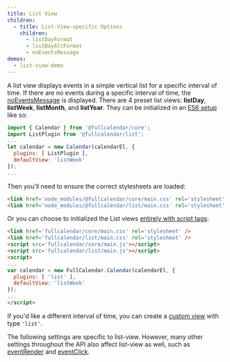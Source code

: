 ```yaml
---
title: List View
children:
  - title: List-View-specific Options
    children:
      - listDayFormat
      - listDayAltFormat
      - noEventsMessage
demos:
  - list-view-demo
---
```


A list view displays events in a simple vertical list for a specific interval of time. If there are no events during a specific interval of time, the [noEventsMessage](noEventsMessage) is displayed. There are 4 preset list views: **listDay**, **listWeek**, **listMonth**, and **listYear**. They can be initialized in an [ES6 setup](initialize-es6) like so:

```js
import { Calendar } from '@fullcalendar/core';
import ListPlugin from '@fullcalendar/list';
...
let calendar = new Calendar(calendarEl, {
  plugins: [ ListPlugin ],
  defaultView: 'listWeek'
});
...
```

Then you'll need to ensure the correct stylesheets are loaded:

```html
<link href='node_modules/@fullcalendar/core/main.css' rel='stylesheet' />
<link href='node_modules/@fullcalendar/list/main.css' rel='stylesheet' />
```

Or you can choose to initialized the List views [entirely with script tags](initialize-globals):

```html
<link href='fullcalendar/core/main.css' rel='stylesheet' />
<link href='fullcalendar/list/main.css' rel='stylesheet' />
<script src='fullcalendar/core/main.js'></script>
<script src='fullcalendar/list/main.js'></script>
<script>
...
var calendar = new FullCalendar.Calendar(calendarEl, {
  plugins: [ 'list' ],
  defaultView: 'listWeek'
});
...
</script>
```

If you'd like a different interval of time, you can create a [custom view](custom-view-with-settings) with type `'list'`.

The following settings are specific to list-view. However, many other settings throughout the API also affect list-view as well, such as [eventRender](eventRender) and [eventClick](eventClick).
